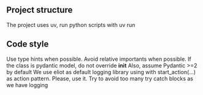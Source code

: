 ## Project structure
The project uses uv, run python scripts with uv run

## Code style
Use type hints when possible. Avoid relative importants when possible.
If the class is pydantic model, do not override __init__ Also, assume Pydantic >=2 by default
We use eliot as default logging library using with start_action(...) as action pattern. Please, use it.
Try to avoid too many try catch blocks as we have logging